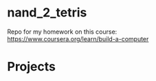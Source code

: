 # nand_2_tetris
Repo for my homework on this course: https://www.coursera.org/learn/build-a-computer

# Projects
